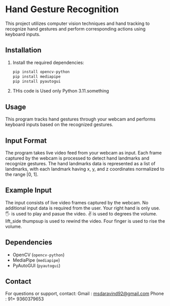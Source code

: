 # Hand Gesture Recognition

This project utilizes computer vision techniques and hand tracking to recognize hand gestures and perform corresponding actions using keyboard inputs.

## Installation

1. Install the required dependencies:
   ```bash
   pip install opencv-python
   pip install mediapipe
   pip install pyautogui
   
2. THis code is Used only Python 3.11.something   

## Usage

This program tracks hand gestures through your webcam and performs keyboard inputs based on the recognized gestures.

## Input Format

The program takes live video feed from your webcam as input. Each frame captured by the webcam is processed to detect hand landmarks and recognize gestures. The hand landmarks data is represented as a list of landmarks, with each landmark having x, y, and z coordinates normalized to the range [0, 1].

## Example Input

The input consists of live video frames captured by the webcam. No additional input data is required from the user. Your right hand is only use. :raised_hand_with_fingers_splayed: is used to play and pasue the video. :v: is used to degrees the volume. lift_side thumpsup  is used to rewind the video. Four finger is used to rise the volume. 

## Dependencies

- OpenCV (`opencv-python`)
- MediaPipe (`mediapipe`)
- PyAutoGUI (`pyautogui`)

## Contact

For questions or support, 
contact: 
Gmail : msdaravind92@gmail.com
Phone : 91+ 9360379653

